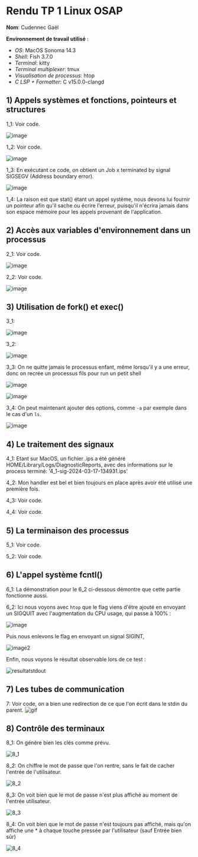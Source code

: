 # Rendu TP 1 Linux OSAP

**Nom**: Cudennec Gaël

**Environnement de travail utilisé** :

- _OS_: MacOS Sonoma 14.3
- _Shell_: Fish 3.7.0
- _Terminal_: kitty
- _Terminal multiplexer_: tmux
- _Visualisation de processus_: htop
- _C LSP + Formatter_: C v15.0.0-clangd

## 1) Appels systèmes et fonctions, pointeurs et structures

1_1: Voir code.

![image](./img/1_1-status.png)

1_2: Voir code.

![image](./img/1_2-status.png)

1_3: En exécutant ce code, on obtient un Job x terminated by signal SIGSEGV (Address boundary error).

![image](./img/1_3-status.png)

1_4: La raison est que stat() étant un appel système, nous devons lui fournir un pointeur afin qu'il sache ou écrire l'erreur, puisqu'il n'écrira jamais dans son espace mémoire pour les appels provenant de l'application.

## 2) Accès aux variables d'environnement dans un processus

2_1: Voir code.

![image](./img/2_1-env.png)

2_2: Voir code.

![image](./img/2_2-env.png)

## 3) Utilisation de fork() et exec()

3_1:

![image](./img/3_1-petit_shell.gif)

3_2:

![image](./img/3_2-petit_shell.gif)

3_3: On ne quitte jamais le processus enfant, même lorsqu'il y a une erreur, donc on recrée un processus fils pour run un petit shell

![image](./img/3_3-petit_shell.gif)

![image](./img/3_3-petit_shell-2.gif)

3_4: On peut maintenant ajouter des options, comme `-a` par exemple dans le cas d'un `ls`.

![image](./img/3_4-moyen_shell.gif)

## 4) Le traitement des signaux

4_1: Etant sur MacOS, un fichier .ips a été généré HOME/Library/Logs/DiagnosticReports, avec des informations sur le process terminé: '4_1-sig-2024-03-17-134931.ips'

4_2: Mon handler est bel et bien toujours en place après avoir été utilisé une première fois.

4_3: Voir code.

4_4: Voir code.

## 5) La terminaison des processus

5_1: Voir code.

5_2: Voir code.

## 6) L'appel système fcntl()

6_1: La démonstration pour le 6_2 ci-dessous démontre que cette partie fonctionne aussi.

6_2: Ici nous voyons avec `htop` que le flag viens d'être ajouté en envoyant un SIGQUIT avec l'augmentation du CPU usage, qui passe à 100% :

![image](./img/6_2-flag.png "flag added")

Puis nous enlevons le flag en envoyant un signal SIGINT,

![image2](./img/6_2-flag-removed.png "flag removed")

Enfin, nous voyons le résultat observable lors de ce test :

![resultatstdout](./img/6_2-Stdout.png "stdout")

## 7) Les tubes de communication

7: Voir code, on a bien une redirection de ce que l'on écrit dans le stdin du parent. ![gif](./img/7-Tube.gif "Gif of the result")

## 8) Contrôle des terminaux

8_1: On génère bien les clés comme prévu.

![8_1](./img/8_1-mypass.png "Cles")

8_2: On chiffre le mot de passe que l'on rentre, sans le fait de cacher l'entrée de l'utilisateur.

![8_2](./img/8_2-mypass.gif "Chiffrement")

8_3: On voit bien que le mot de passe n'est plus affiché au moment de l'entrée utilisateur.

![8_3](./img/8_3-mypass.gif "Chiffrement cache")

8_4: On voit bien que le mot de passe n'est toujours pas affiché, mais qu'on affiche une \* à chaque touche pressée par l'utilisateur (sauf Entrée bien sûr)

![8_4](./img/8_4-mypass.gif "Chiffrement cache par etoile")
